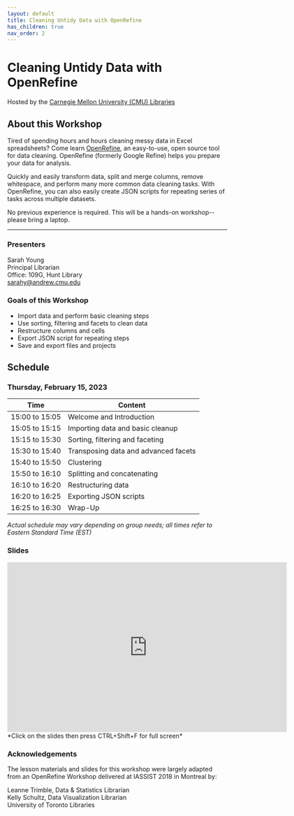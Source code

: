 ```yaml
---
layout: default
title: Cleaning Untidy Data with OpenRefine
has_children: true
nav_order: 2
---
```


# Cleaning Untidy Data with OpenRefine
Hosted by the [Carnegie Mellon University (CMU) Libraries](https://www.library.cmu.edu/)

## About this Workshop

Tired of spending hours and hours cleaning messy data in Excel spreadsheets? Come learn [OpenRefine](http://openrefine.org/), an easy-to-use, open source tool for data cleaning. OpenRefine (formerly Google Refine) helps you prepare your data for analysis. 

Quickly and easily transform data, split and merge columns, remove whitespace, and perform many more common data cleaning tasks. With OpenRefine, you can also easily create JSON scripts for repeating series of tasks across multiple datasets.

No previous experience is required. This will be a hands-on workshop--please bring a laptop.

____
### Presenters
Sarah Young <a href='https://github.com/rootsandberries' target='_blank'><img src='../content/img/GitHub-Mark-custom.svg' style='width:15px; padding:0; border:none !important;'></a>  
Principal Librarian  
Office: 109G, Hunt Library  
[sarahy@andrew.cmu.edu](mailto:sarahy@andrew.cmu.edu)

### Goals of this Workshop
* Import data and perform basic cleaning steps
* Use sorting, filtering and facets to clean data
* Restructure columns and cells
* Export JSON script for repeating steps
* Save and export files and projects

## Schedule

### Thursday, February 15, 2023

| Time | Content|
| --- | ---|
| 15:00 to 15:05 | Welcome and Introduction|
| 15:05 to 15:15 | Importing data and basic cleanup |
| 15:15 to 15:30| Sorting, filtering and faceting |
| 15:30 to 15:40| Transposing data and advanced facets |
| 15:40 to 15:50| Clustering |
| 15:50 to 16:10| Splitting and concatenating |
| 16:10 to 16:20| Restructuring data |
| 16:20 to 16:25| Exporting JSON scripts |
| 16:25 to 16:30| Wrap-Up|

_Actual schedule may vary depending on group needs; all times refer to Eastern Standard Time (EST)_    

### Slides  
<iframe src="https://docs.google.com/presentation/d/e/2PACX-1vQH8JCcDoRcBAEwfvWooqwDz5UvKiZpNJ98-xw9EcPqkHEHZQKZwUDGTLKO7apC9nVUOJkO-AGexzy_/embed?start=false&loop=false&delayms=60000" frameborder="0" width="640" height="389" allowfullscreen="true" mozallowfullscreen="true" webkitallowfullscreen="true"></iframe> *Click on the slides then press CTRL+Shift+F for full screen*

### Acknowledgements

The lesson materials and slides for this workshop were largely adapted from an OpenRefine Workshop delivered at IASSIST 2018 in Montreal by:  

Leanne Trimble, Data & Statistics Librarian  
Kelly Schultz, Data Visualization Librarian  
University of Toronto Libraries


